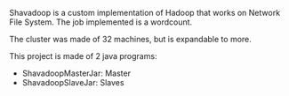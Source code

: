 Shavadoop is a custom implementation of Hadoop that works on Network File System.
The job implemented is a wordcount.

The cluster was made of 32 machines, but is expandable to more.

This project is made of 2 java programs:
- ShavadoopMasterJar: Master
- ShavadoopSlaveJar: Slaves
